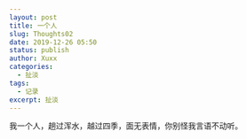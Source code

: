 ```yaml
---
layout: post
title: 一个人
slug: Thoughts02
date: 2019-12-26 05:50
status: publish
author: Xuxx
categories: 
  - 扯淡
tags: 
  - 记录
excerpt: 扯淡
---
```

我一个人，趟过浑水，越过四季，面无表情，你别怪我言语不动听。

